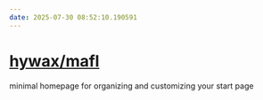 ```yaml
---
date: 2025-07-30 08:52:10.190591
---
```


# [hywax/mafl](https://github.com/hywax/mafl)

minimal homepage for organizing and customizing your start page